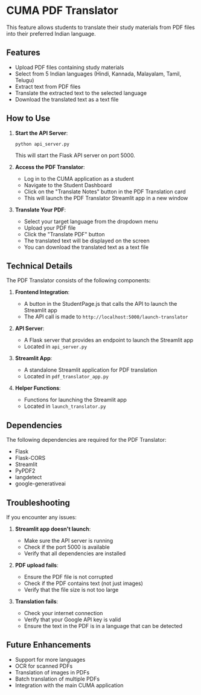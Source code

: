 # CUMA PDF Translator

This feature allows students to translate their study materials from PDF files into their preferred Indian language.

## Features

- Upload PDF files containing study materials
- Select from 5 Indian languages (Hindi, Kannada, Malayalam, Tamil, Telugu)
- Extract text from PDF files
- Translate the extracted text to the selected language
- Download the translated text as a text file

## How to Use

1. **Start the API Server**:

   ```
   python api_server.py
   ```

   This will start the Flask API server on port 5000.

2. **Access the PDF Translator**:

   - Log in to the CUMA application as a student
   - Navigate to the Student Dashboard
   - Click on the "Translate Notes" button in the PDF Translation card
   - This will launch the PDF Translator Streamlit app in a new window

3. **Translate Your PDF**:
   - Select your target language from the dropdown menu
   - Upload your PDF file
   - Click the "Translate PDF" button
   - The translated text will be displayed on the screen
   - You can download the translated text as a text file

## Technical Details

The PDF Translator consists of the following components:

1. **Frontend Integration**:

   - A button in the StudentPage.js that calls the API to launch the Streamlit app
   - The API call is made to `http://localhost:5000/launch-translator`

2. **API Server**:

   - A Flask server that provides an endpoint to launch the Streamlit app
   - Located in `api_server.py`

3. **Streamlit App**:

   - A standalone Streamlit application for PDF translation
   - Located in `pdf_translator_app.py`

4. **Helper Functions**:
   - Functions for launching the Streamlit app
   - Located in `launch_translator.py`

## Dependencies

The following dependencies are required for the PDF Translator:

- Flask
- Flask-CORS
- Streamlit
- PyPDF2
- langdetect
- google-generativeai

## Troubleshooting

If you encounter any issues:

1. **Streamlit app doesn't launch**:

   - Make sure the API server is running
   - Check if the port 5000 is available
   - Verify that all dependencies are installed

2. **PDF upload fails**:

   - Ensure the PDF file is not corrupted
   - Check if the PDF contains text (not just images)
   - Verify that the file size is not too large

3. **Translation fails**:
   - Check your internet connection
   - Verify that your Google API key is valid
   - Ensure the text in the PDF is in a language that can be detected

## Future Enhancements

- Support for more languages
- OCR for scanned PDFs
- Translation of images in PDFs
- Batch translation of multiple PDFs
- Integration with the main CUMA application
